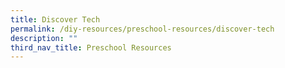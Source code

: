```yaml
---
title: Discover Tech
permalink: /diy-resources/preschool-resources/discover-tech
description: ""
third_nav_title: Preschool Resources
---
```


